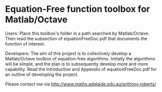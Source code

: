 Equation-Free function toolbox for Matlab/Octave
================================================

Users: Place this toolbox's folder in a path searched by
Matlab/Octave.   Then read the subsection of
equationFreeDoc.pdf that documents the function of interest.

Developers: The aim of this project is to collectively
develop a Matlab/Octave toolbox of equation-free algorithms.
 Initially the algorithms will be simple, and the plan is to
subsequently develop more and more capability.  Read the
Introduction and Appendix of equationFreeDoc.pdf for an
outline of developing the project.

Please contact me via
http://www.maths.adelaide.edu.au/anthony.roberts/
